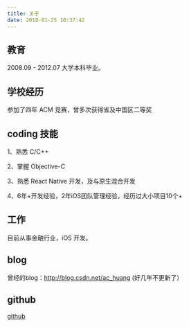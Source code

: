 ```yaml
---
title: 关于
date: 2018-01-25 10:37:42
---
```


## 教育

2008.09 - 2012.07 大学本科毕业。

## 学校经历

参加了四年 ACM 竞赛，曾多次获得省及中国区二等奖

## coding 技能

1、熟悉 C/C++ 

2、掌握 Objective-C

3、熟悉 React Native 开发，及与原生混合开发

4、6年+开发经验，2年iOS团队管理经验，经历过大小项目10个+

## 工作

目前从事金融行业，iOS 开发。

## blog

曾经的blog：http://blog.csdn.net/ac_huang (好几年不更新了）

## github

[github](https://github.com/huangzhifei)

